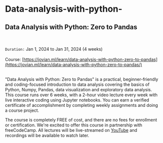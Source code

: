 # Data-analysis-with-python-

## Data Analysis with Python: Zero to Pandas

</br></br>
`Duration:` Jan 1, 2024 to Jan 31, 2024 (4 weeks)
</br></br>
Course: [https://jovian.ml/learn/data-analysis-with-python-zero-to-pandas](https://jovian.ml/learn/data-analysis-with-python-zero-to-pandas/)
</br></br>

"Data Analysis with Python: Zero to Pandas" is a practical, beginner-friendly and coding-focused introduction to data analysis covering the basics of Python, Numpy, Pandas, data visualization and exploratory data analysis. This course runs over 6 weeks, with a 2-hour video lecture every week with live interactive coding using Jupyter notebooks. You can earn a verified certificate of accomplishment by completing weekly assignments and doing a course project.

The course is completely FREE of cost, and there are no fees for enrollment or certification. We're excited to offer this course in partnership with freeCodeCamp. All lectures will be live-streamed on [YouTube](https://www.youtube.com/playlist?list=PLWKjhJtqVAblvI1i46ScbKV2jH1gdL7VQ) and recordings will be available to watch later.
<br>
